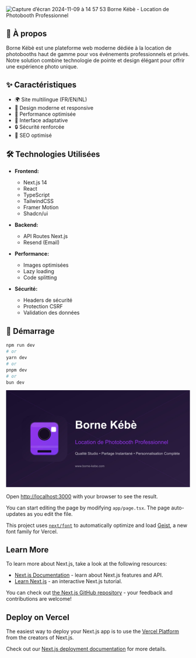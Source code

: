 <img width="1440" alt="Capture d’écran 2024-11-09 à 14 57 53" src="https://github.com/user-attachments/assets/fabcbd50-6935-4cbb-9509-87ec1f878242">
Borne Kébè - Location de Photobooth Professionnel


## 🎯 À propos

Borne Kébè est une plateforme web moderne dédiée à la location de photobooths haut de gamme pour vos événements professionnels et privés. Notre solution combine technologie de pointe et design élégant pour offrir une expérience photo unique.

## ✨ Caractéristiques

- 🌍 Site multilingue (FR/EN/NL)
- 🎨 Design moderne et responsive
- 🚀 Performance optimisée
- 📱 Interface adaptative
- 🔒 Sécurité renforcée
- 🎯 SEO optimisé

## 🛠 Technologies Utilisées

- **Frontend:**
  - Next.js 14
  - React
  - TypeScript
  - TailwindCSS
  - Framer Motion
  - Shadcn/ui

- **Backend:**
  - API Routes Next.js
  - Resend (Email)

- **Performance:**
  - Images optimisées
  - Lazy loading
  - Code splitting

- **Sécurité:**
  - Headers de sécurité
  - Protection CSRF
  - Validation des données

## 🚀 Démarrage

```bash
npm run dev
# or
yarn dev
# or
pnpm dev
# or
bun dev
```
![Borne Kébè](public/og-image.jpg)

Open [http://localhost:3000](http://localhost:3000) with your browser to see the result.

You can start editing the page by modifying `app/page.tsx`. The page auto-updates as you edit the file.

This project uses [`next/font`](https://nextjs.org/docs/app/building-your-application/optimizing/fonts) to automatically optimize and load [Geist](https://vercel.com/font), a new font family for Vercel.

## Learn More

To learn more about Next.js, take a look at the following resources:

- [Next.js Documentation](https://nextjs.org/docs) - learn about Next.js features and API.
- [Learn Next.js](https://nextjs.org/learn) - an interactive Next.js tutorial.

You can check out [the Next.js GitHub repository](https://github.com/vercel/next.js) - your feedback and contributions are welcome!

## Deploy on Vercel

The easiest way to deploy your Next.js app is to use the [Vercel Platform](https://vercel.com/new?utm_medium=default-template&filter=next.js&utm_source=create-next-app&utm_campaign=create-next-app-readme) from the creators of Next.js.

Check out our [Next.js deployment documentation](https://nextjs.org/docs/app/building-your-application/deploying) for more details.

